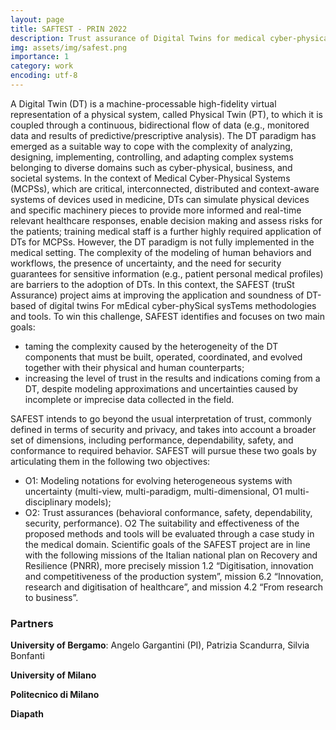 ```yaml
---
layout: page
title: SAFTEST - PRIN 2022
description: Trust assurance of Digital Twins for medical cyber-physical systems
img: assets/img/safest.png
importance: 1
category: work
encoding: utf-8
---
```

A Digital Twin (DT) is a machine-processable high-fidelity virtual representation of a physical system, called Physical Twin (PT), to
which it is coupled through a continuous, bidirectional flow of data (e.g., monitored data and results of predictive/prescriptive
analysis). The DT paradigm has emerged as a suitable way to cope with the complexity of analyzing, designing, implementing,
controlling, and adapting complex systems belonging to diverse domains such as cyber-physical, business, and societal systems. In
the context of Medical Cyber-Physical Systems (MCPSs), which are critical, interconnected, distributed and context-aware systems of
devices used in medicine, DTs can simulate physical devices and specific machinery pieces to provide more informed and real-time
relevant healthcare responses, enable decision making and assess risks for the patients; training medical staff is a further highly
required application of DTs for MCPSs. However, the DT paradigm is not fully implemented in the medical setting. The complexity of
the modeling of human behaviors and workflows, the presence of uncertainty, and the need for security guarantees for sensitive
information (e.g., patient personal medical profiles) are barriers to the adoption of DTs. In this context, the SAFEST (truSt Assurance) 
project aims at improving the application and soundness of DT-based of digital twins For mEdical cyber-phySical sysTems
methodologies and tools. To win this challenge, SAFEST identifies and focuses on two main goals:
- taming the complexity caused by the heterogeneity of the DT components that must be built, operated, coordinated, and evolved
together with their physical and human counterparts;
- increasing the level of trust in the results and indications coming from a DT, despite modeling approximations and uncertainties
caused by incomplete or imprecise data collected in the field.

SAFEST intends to go beyond the usual interpretation of trust, commonly defined in terms of security and privacy, and takes into
account a broader set of dimensions, including performance, dependability, safety, and conformance to required behavior. SAFEST
will pursue these two goals by articulating them in the following two objectives:
*   O1: Modeling notations for evolving heterogeneous systems with uncertainty (multi-view, multi-paradigm, multi-dimensional, O1
multi-disciplinary models);
*   O2: Trust assurances (behavioral conformance, safety, dependability, security, performance). O2
The suitability and effectiveness of the proposed methods and tools will be evaluated through a case study in the medical domain.
Scientific goals of the SAFEST project are in line with the following missions of the Italian national plan on Recovery and Resilience
(PNRR), more precisely mission 1.2 “Digitisation, innovation and competitiveness of the production system”, mission 6.2 “Innovation,
research and digitisation of healthcare”, and mission 4.2 “From research to business”.
### Partners

**University of Bergamo**: Angelo Gargantini (PI), Patrizia Scandurra, Silvia Bonfanti

**University of Milano**

**Politecnico di Milano**


**Diapath**

